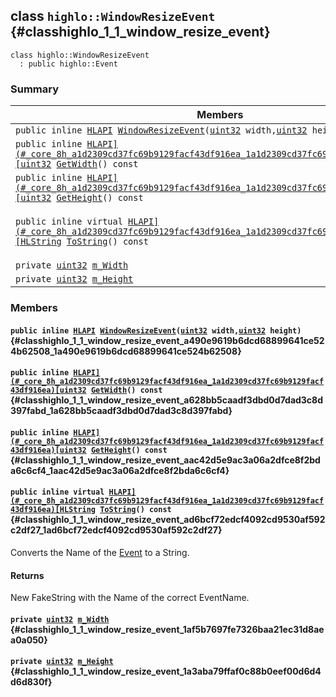 ## class `highlo::WindowResizeEvent` {#classhighlo_1_1_window_resize_event}

```
class highlo::WindowResizeEvent
  : public highlo::Event
```

### Summary

 Members                        | Descriptions                                
--------------------------------|---------------------------------------------
`public inline `[`HLAPI`](#_core_8h_a1d2309cd37fc69b9129facf43df916ea_1a1d2309cd37fc69b9129facf43df916ea)` `[`WindowResizeEvent`](#classhighlo_1_1_window_resize_event_a490e9619b6dcd68899641ce524b62508_1a490e9619b6dcd68899641ce524b62508)`(`[`uint32`](#_base_types_8h_a1134b580f8da4de94ca6b1de4d37975e_1a1134b580f8da4de94ca6b1de4d37975e)` width,`[`uint32`](#_base_types_8h_a1134b580f8da4de94ca6b1de4d37975e_1a1134b580f8da4de94ca6b1de4d37975e)` height)` | 
`public inline `[`HLAPI](#_core_8h_a1d2309cd37fc69b9129facf43df916ea_1a1d2309cd37fc69b9129facf43df916ea)[uint32`](#_base_types_8h_a1134b580f8da4de94ca6b1de4d37975e_1a1134b580f8da4de94ca6b1de4d37975e)` `[`GetWidth`](#classhighlo_1_1_window_resize_event_a628bb5caadf3dbd0d7dad3c8d397fabd_1a628bb5caadf3dbd0d7dad3c8d397fabd)`() const` | 
`public inline `[`HLAPI](#_core_8h_a1d2309cd37fc69b9129facf43df916ea_1a1d2309cd37fc69b9129facf43df916ea)[uint32`](#_base_types_8h_a1134b580f8da4de94ca6b1de4d37975e_1a1134b580f8da4de94ca6b1de4d37975e)` `[`GetHeight`](#classhighlo_1_1_window_resize_event_aac42d5e9ac3a06a2dfce8f2bda6c6cf4_1aac42d5e9ac3a06a2dfce8f2bda6c6cf4)`() const` | 
`public inline virtual `[`HLAPI](#_core_8h_a1d2309cd37fc69b9129facf43df916ea_1a1d2309cd37fc69b9129facf43df916ea)[HLString`](docs-api/api-highlo.md#namespacehighlo_aae9b5b2474b992680f5555779f4bd538_1aae9b5b2474b992680f5555779f4bd538)` `[`ToString`](#classhighlo_1_1_window_resize_event_ad6bcf72edcf4092cd9530af592c2df27_1ad6bcf72edcf4092cd9530af592c2df27)`() const` | Converts the Name of the [Event](docs-api/api-highlo--Event.md#classhighlo_1_1_event) to a String.
`private `[`uint32`](#_base_types_8h_a1134b580f8da4de94ca6b1de4d37975e_1a1134b580f8da4de94ca6b1de4d37975e)` `[`m_Width`](#classhighlo_1_1_window_resize_event_1af5b7697fe7326baa21ec31d8aea0a050) | 
`private `[`uint32`](#_base_types_8h_a1134b580f8da4de94ca6b1de4d37975e_1a1134b580f8da4de94ca6b1de4d37975e)` `[`m_Height`](#classhighlo_1_1_window_resize_event_1a3aba79ffaf0c88b0eef00d6d4d6d830f) | 

### Members

#### `public inline `[`HLAPI`](#_core_8h_a1d2309cd37fc69b9129facf43df916ea_1a1d2309cd37fc69b9129facf43df916ea)` `[`WindowResizeEvent`](#classhighlo_1_1_window_resize_event_a490e9619b6dcd68899641ce524b62508_1a490e9619b6dcd68899641ce524b62508)`(`[`uint32`](#_base_types_8h_a1134b580f8da4de94ca6b1de4d37975e_1a1134b580f8da4de94ca6b1de4d37975e)` width,`[`uint32`](#_base_types_8h_a1134b580f8da4de94ca6b1de4d37975e_1a1134b580f8da4de94ca6b1de4d37975e)` height)` {#classhighlo_1_1_window_resize_event_a490e9619b6dcd68899641ce524b62508_1a490e9619b6dcd68899641ce524b62508}

#### `public inline `[`HLAPI](#_core_8h_a1d2309cd37fc69b9129facf43df916ea_1a1d2309cd37fc69b9129facf43df916ea)[uint32`](#_base_types_8h_a1134b580f8da4de94ca6b1de4d37975e_1a1134b580f8da4de94ca6b1de4d37975e)` `[`GetWidth`](#classhighlo_1_1_window_resize_event_a628bb5caadf3dbd0d7dad3c8d397fabd_1a628bb5caadf3dbd0d7dad3c8d397fabd)`() const` {#classhighlo_1_1_window_resize_event_a628bb5caadf3dbd0d7dad3c8d397fabd_1a628bb5caadf3dbd0d7dad3c8d397fabd}

#### `public inline `[`HLAPI](#_core_8h_a1d2309cd37fc69b9129facf43df916ea_1a1d2309cd37fc69b9129facf43df916ea)[uint32`](#_base_types_8h_a1134b580f8da4de94ca6b1de4d37975e_1a1134b580f8da4de94ca6b1de4d37975e)` `[`GetHeight`](#classhighlo_1_1_window_resize_event_aac42d5e9ac3a06a2dfce8f2bda6c6cf4_1aac42d5e9ac3a06a2dfce8f2bda6c6cf4)`() const` {#classhighlo_1_1_window_resize_event_aac42d5e9ac3a06a2dfce8f2bda6c6cf4_1aac42d5e9ac3a06a2dfce8f2bda6c6cf4}

#### `public inline virtual `[`HLAPI](#_core_8h_a1d2309cd37fc69b9129facf43df916ea_1a1d2309cd37fc69b9129facf43df916ea)[HLString`](docs-api/api-highlo.md#namespacehighlo_aae9b5b2474b992680f5555779f4bd538_1aae9b5b2474b992680f5555779f4bd538)` `[`ToString`](#classhighlo_1_1_window_resize_event_ad6bcf72edcf4092cd9530af592c2df27_1ad6bcf72edcf4092cd9530af592c2df27)`() const` {#classhighlo_1_1_window_resize_event_ad6bcf72edcf4092cd9530af592c2df27_1ad6bcf72edcf4092cd9530af592c2df27}

Converts the Name of the [Event](docs-api/api-highlo--Event.md#classhighlo_1_1_event) to a String.

#### Returns
New FakeString with the Name of the correct EventName.

#### `private `[`uint32`](#_base_types_8h_a1134b580f8da4de94ca6b1de4d37975e_1a1134b580f8da4de94ca6b1de4d37975e)` `[`m_Width`](#classhighlo_1_1_window_resize_event_1af5b7697fe7326baa21ec31d8aea0a050) {#classhighlo_1_1_window_resize_event_1af5b7697fe7326baa21ec31d8aea0a050}

#### `private `[`uint32`](#_base_types_8h_a1134b580f8da4de94ca6b1de4d37975e_1a1134b580f8da4de94ca6b1de4d37975e)` `[`m_Height`](#classhighlo_1_1_window_resize_event_1a3aba79ffaf0c88b0eef00d6d4d6d830f) {#classhighlo_1_1_window_resize_event_1a3aba79ffaf0c88b0eef00d6d4d6d830f}

